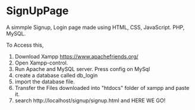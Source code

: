 # SignUpPage

A simmple Signup, Login page made using HTML, CSS, JavaScript. PHP, MySQL.

To Access this,
1. Download Xampp https://www.apachefriends.org/
2. Open Xampp-control.
3. Run Apache and MySQL server. Press config on MySql
4. create a database called db_login
5. import the database file.
6. Transfer the Files downloaded into "htdocs" folder of xampp and paste it.
7. search http://localhost/signup/signup.html and HERE WE GO!
